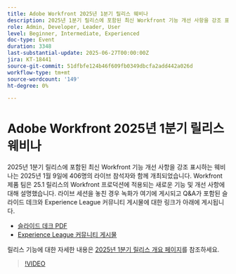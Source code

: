 ```yaml
---
title: Adobe Workfront 2025년 1분기 릴리스 웨비나
description: 2025년 1분기 릴리스에 포함된 최신 Workfront 기능 개선 사항을 강조 표시하는 웨비나는 2025년 1월 9일에 406명의 라이브 참석자와 함께 개최되었습니다. Workfront 제품 팀은 25.1 릴리스의 Workfront 프로덕션에 적용되는 새로운 기능 및 개선 사항에 대해 설명했습니다.
role: Admin, Developer, Leader, User
level: Beginner, Intermediate, Experienced
doc-type: Event
duration: 3348
last-substantial-update: 2025-06-27T00:00:00Z
jira: KT-18441
source-git-commit: 51dfbfe124b46f609fb0349dbcfa2add442a026d
workflow-type: tm+mt
source-wordcount: '149'
ht-degree: 0%

---
```



# Adobe Workfront 2025년 1분기 릴리스 웨비나

2025년 1분기 릴리스에 포함된 최신 Workfront 기능 개선 사항을 강조 표시하는 웨비나는 2025년 1월 9일에 406명의 라이브 참석자와 함께 개최되었습니다. Workfront 제품 팀은 25.1 릴리스의 Workfront 프로덕션에 적용되는 새로운 기능 및 개선 사항에 대해 설명했습니다. 라이브 세션을 놓친 경우 녹화가 여기에 게시되고 Q&amp;A가 포함된 슬라이드 데크와 Experience League 커뮤니티 게시물에 대한 링크가 아래에 게시됩니다.

* [슬라이드 데크 PDF](https://cdn.experience.workfront.com/Training/Guides/Customer+Success+at+Scale/010925+-+25.1+First+Quarter+2025+Release+Webinar.pdf)
* [Experience League 커뮤니티 게시물](https://experienceleaguecommunities.adobe.com/t5/workfront-discussions/event-follow-up-adobe-workfront-first-quarter-2025-release/td-p/729761)

릴리스 기능에 대한 자세한 내용은 [2025년 1분기 릴리스 개요 페이지](https://experienceleague.adobe.com/en/docs/workfront/using/product-announcements/product-releases/release-25-q1/25-q1-release-overview#report-and-dashboard-enhancements)를 참조하세요.

>[!VIDEO](https://video.tv.adobe.com/v/3464380/?learn=on&enablevpops)
